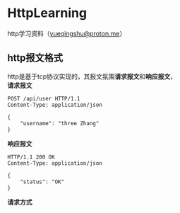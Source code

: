 # HttpLearning
http学习资料（yueqingshu@proton.me）

## http报文格式
http是基于tcp协议实现的，其报文氛围**请求报文**和**响应报文**，  
**请求报文**  
```
POST /api/user HTTP/1.1
Content-Type: application/json

{
    "username": "three Zhang"
}
```
**响应报文**  
```
HTTP/1.1 200 OK
Content-Type: application/json

{
    "status": "OK"
}
```
**请求方式**
